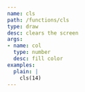 ```yaml
---
name: cls
path: /functions/cls
type: draw
desc: clears the screen
args:
- name: col
  type: number
  desc: fill color
examples:
  plain: |
    cls(14)
---
```


